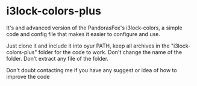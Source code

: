 # i3lock-colors-plus
It's and advanced version of the PandorasFox's i3lock-colors, a simple code and config file that makes it easier to configure and use.


Just clone it and include it into oyur PATH, keep all archives in the "i3lock-colors-plus" folder for the code to work.
Don't change the name of the folder. Don't extract any file of the folder.


Don't doubt contacting me if you have any suggest or idea of how to improve the code
